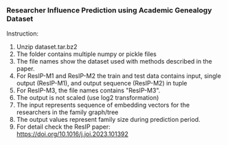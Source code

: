 ### Researcher Influence Prediction using Academic Genealogy Dataset

Instruction:

1. Unzip dataset.tar.bz2
2. The folder contains multiple numpy or pickle files
3. The file names show the dataset used with methods described in the paper.
4. For ResIP-M1 and ResIP-M2 the train and test data contains input, single output (ResIP-M1), and output sequence (ResIP-M2) in tuple
5. For ResIP-M3, the file names contains "ResIP-M3".
6. The output is not scaled (use log2 transformation)
7. The input represents sequence of embedding vectors for the researchers in the family graph/tree
8. The output values represent family size during prediction period.
8. For detail check the ResIP paper: https://doi.org/10.1016/j.joi.2023.101392

